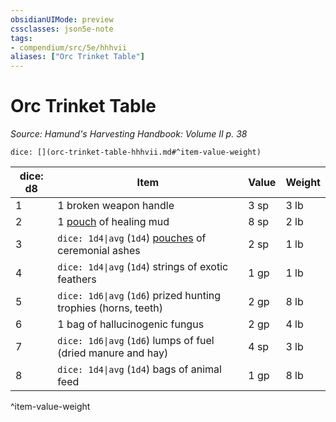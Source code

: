 ```yaml
---
obsidianUIMode: preview
cssclasses: json5e-note
tags:
- compendium/src/5e/hhhvii
aliases: ["Orc Trinket Table"]
---
```

# Orc Trinket Table
*Source: Hamund's Harvesting Handbook: Volume II p. 38* 

`dice: [](orc-trinket-table-hhhvii.md#^item-value-weight)`

| dice: d8 | Item | Value | Weight |
|----------|------|-------|--------|
| 1 | 1 broken weapon handle | 3 sp | 3 lb |
| 2 | 1 [pouch](compendium/items/pouch.md) of healing mud | 8 sp | 2 lb |
| 3 | `dice: 1d4\|avg` (`1d4`) [pouches](compendium/items/pouch.md) of ceremonial ashes | 2 sp | 1 lb |
| 4 | `dice: 1d4\|avg` (`1d4`) strings of exotic feathers | 1 gp | 1 lb |
| 5 | `dice: 1d6\|avg` (`1d6`) prized hunting trophies (horns, teeth) | 2 gp | 8 lb |
| 6 | 1 bag of hallucinogenic fungus | 2 gp | 4 lb |
| 7 | `dice: 1d6\|avg` (`1d6`) lumps of fuel (dried manure and hay) | 4 sp | 3 lb |
| 8 | `dice: 1d4\|avg` (`1d4`) bags of animal feed | 1 gp | 8 lb |
^item-value-weight